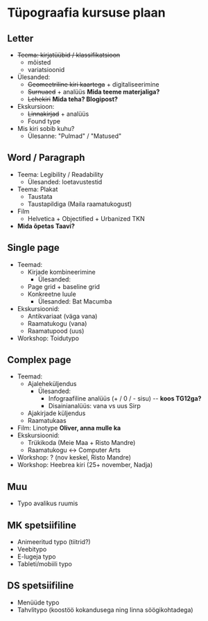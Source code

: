 # Tüpograafia kursuse plaan

## Letter

* ~~Teema: kirjatüübid / klassifikatsioon~~
    * mõisted
    * variatsioonid
* Ülesanded:
    * ~~Geomeetriline kiri kaartega~~ + digitaliseerimine
    * ~~Surnuaed~~ + analüüs **Mida teeme materjaliga?**
    * ~~Lehekiri~~ **Mida teha? Blogipost?**
* Ekskursioon:
    * ~~Linnakirjad~~ + analüüs
    * Found type
* Mis kiri sobib kuhu?
    * Ülesanne: "Pulmad" / "Matused"
    
## Word / Paragraph

* Teema: Legibility / Readability
    * Ülesanded: loetavustestid
* Teema: Plakat 
    * Taustata
    * Taustapildiga (Maila raamatukogust)
* Film
    * Helvetica + Objectified + Urbanized TKN
* **Mida õpetas Taavi?**

## Single page

* Teemad:
    * Kirjade kombineerimine
        * Ülesanded:
    * Page grid + baseline grid
    * Konkreetne luule 
        * Ülesanded: Bat Macumba
* Ekskursioonid:
    * Antikvariaat (väga vana)
    * Raamatukogu (vana)
    * Raamatupood (uus)
* Workshop: Toidutypo

## Complex page

* Teemad:
    * Ajaleheküljendus
        * Ülesanded:
            * Infograafiline analüüs (+ / 0 / - sisu) -- **koos TG12ga?**
            * Disainianalüüs: vana vs uus Sirp
    * Ajakirjade küljendus
    * Raamatukaas
* Film: Linotype **Oliver, anna mulle ka**
* Ekskursioonid:
    * Trükikoda (Meie Maa + Risto Mandre)
    * Raamatukogu <-> Computer Arts
* Workshop: ? (nov keskel, Risto Mandre)
* Workshop: Heebrea kiri (25+ november, Nadja)

## Muu

* Typo avalikus ruumis

## MK spetsiifiline

* Animeeritud typo (tiitrid?)
* Veebitypo
* E-lugeja typo
* Tableti/mobiili typo

## DS spetsiifiline

* Menüüde typo
* Tahvlitypo (koostöö kokandusega ning linna söögikohtadega)